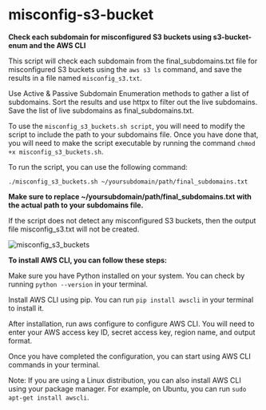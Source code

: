 # misconfig-s3-bucket

 **Check each subdomain for misconfigured S3 buckets using s3-bucket-enum and the AWS CLI**

 This script will check each subdomain from the final_subdomains.txt file for misconfigured S3 buckets using the `aws s3 ls` command, and save the results in a file named  `misconfig_s3.txt`.
 
Use Active & Passive Subdomain Enumeration methods to gather a list of subdomains. Sort the results and use httpx to filter out the live subdomains. Save the list of live subdomains as final_subdomains.txt.

To use the `misconfig_s3_buckets.sh script`, you will need to modify the script to include the path to your subdomains file. Once you have done that, you will need to make the script executable by running the command `chmod +x misconfig_s3_buckets.sh`.

To run the script, you can use the following command:

`./misconfig_s3_buckets.sh ~/yoursubdomain/path/final_subdomains.txt`

**Make sure to replace ~/yoursubdomain/path/final_subdomains.txt with the actual path to your subdomains file.**
 
 If the script does not detect any misconfigured S3 buckets, then the output file misconfig_s3.txt will not be created.

![misconfig_s3_buckets](https://user-images.githubusercontent.com/69983207/229280152-34565244-8d5d-460a-b48d-7ee0675f612a.png)


 **To install AWS CLI, you can follow these steps:**

 Make sure you have Python installed on your system. You can check by running `python --version` in your terminal.

 Install AWS CLI using pip. You can run `pip install awscli` in your terminal to install it.

 After installation, run aws configure to configure AWS CLI. You will need to enter your AWS access key ID, secret access key, region name, and output format.

 Once you have completed the configuration, you can start using AWS CLI commands in your terminal.

 Note: If you are using a Linux distribution, you can also install AWS CLI using your package manager. For example, on Ubuntu, you can run `sudo apt-get install awscli`.
